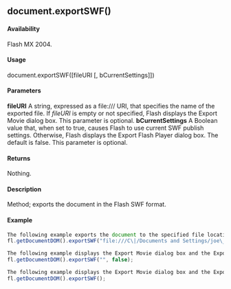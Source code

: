 ## document.exportSWF()

#### Availability

Flash MX 2004.

#### Usage

document.exportSWF([fileURI [, bCurrentSettings]])

#### Parameters

**fileURI** A string, expressed as a file:/// URI, that specifies the name of the exported file. If *fileURI* is empty or not specified, Flash displays the Export Movie dialog box. This parameter is optional.
**bCurrentSettings** A Boolean value that, when set to true, causes Flash to use current SWF publish settings. Otherwise, Flash displays the Export Flash Player dialog box. The default is false. This parameter is optional.

#### Returns

Nothing.

#### Description

Method; exports the document in the Flash SWF format.

#### Example

```javascript
The following example exports the document to the specified file location with the current publish settings:
fl.getDocumentDOM().exportSWF("file:///C\|/Documents and Settings/joe\_user/Desktop/qwerty.swf", true);

The following example displays the Export Movie dialog box and the Export Flash Player dialog box and then exports the document based on the specified settings:
fl.getDocumentDOM().exportSWF("", false);

The following example displays the Export Movie dialog box and the Export Flash Player dialog box and then exports the document based on the specified settings:
fl.getDocumentDOM().exportSWF();

```